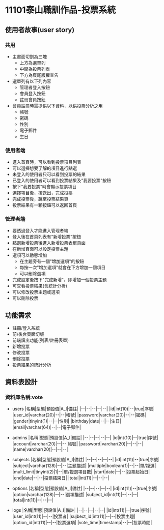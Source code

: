 # 11101泰山職訓作品-投票系統

## 使用者故事(user story)

### 共用
* 主畫面切割為三塊
    * 上方為選單列
    * 中間為投票列表    
    * 下方為頁尾版權宣告
* 選單列有以下列內容
    * 管理者登入按鈕
    * 會員登入按鈕
    * 註冊會員按鈕
* 會員註冊時需提供以下資料，以供投票分析之用
    * 帳號
    * 密碼
    * 性別
    * 電子郵件
    * 生日
    
### 使用者端
* 進入首頁時，可以看到投票項目列表
* 可以選擇想要了解的項目進行點選
* 未登入的使用者只可以看到投票的結果
* 已登入的使用者可以看到投票結果及"我要投票"按鈕
* 按下"我要投票"時會顯示投票項目
* 選擇項目後，按送出，完成投票
* 完成投票後，跳至投票結果頁
* 投票結果有一顆按鈕可以返回首頁

### 管理者端
* 要透過登入才能進入管理者端
* 登入後在首頁列表有"新增投票"按鈕
* 點選新增投票後進入新增投票表單頁面
* 在新增頁面可以設定投票主題
* 選項可以動態增加
    * 在主題旁有一個"增加選項"的按鈕
    * 每按一次"增加選項"就會在下方增加一個項目
    * 可以刪除選項
* 完成設定後按下"完成新增"，即增加一個投票主題
* 可查看投票結果(含統計分析)
* 可以修改投票主題或選項
* 可以刪除投票

## 功能需求
* 註冊/登入系統
* 前/後台頁面切版
* 前端讀出功能(列表/註冊表單)
* 新增投票
* 修改投票
* 刪除投票
* 投票結果的統計分析

## 資料表設計
### 資料庫名稱:vote
* users
    |名稱|型態|預設值|A_I|備註|
    |--|--|--|--|--|
    |id|int(10)|--|true|序號|
    |user_id|varchar(20)|--|--|帳號|
    |password|varchar(20)|--|--|密碼|
    |gender|tinyint(1)|--|--|性別|
    |birthday|date|--|--|生日|
    |email|varchar(64)|--|--|電子郵件|
    
* admins
    |名稱|型態|預設值|A_I|備註|
    |--|--|--|--|--|
    |id|int(10)|--|true|序號|
    |account|varchar(20)|--|--|帳號|
    |password|varchar(20)|--|--|--|
    |name|varchar(20)|--|--|--|
    
* subjects
    |名稱|型態|預設值|A_I|備註|
    |--|--|--|--|--|
    |id|int(11)|--|true|序號|
    |subject|varchar(128)|--|--|主題描述|
    |multiple|boolean(1)|--|--|單/複選|
    |multi_limit|tinyint(2)|1|--|單/複選項目數|
    |start|date|--|--|投票起始日|
    |end|date|--|--|投票結束日|
    |total|int(11)|--|--|--|
    
* options
    |名稱|型態|預設值|A_I|備註|
    |--|--|--|--|--|
    |id|int(11)|--|true|序號|
    |option|varchar(128)|--|--|選項描述|
    |subject_id|int(11)|--|--|--|
    |total|int(11)|--|--|--|

* logs
    |名稱|型態|預設值|A_I|備註|
    |--|--|--|--|--|
    |id|int(11)|--|true|序號|
    |user_id|int(11)|--|--|投票者|
    |sujbect_id|int(11)|--|--|投票主題|
    |option_id|int(11)|--|--|投票選項|
    |vote_time|timestamp|--|--|投票時間|
